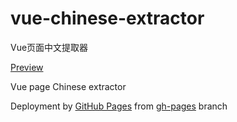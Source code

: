 # vue-chinese-extractor

Vue页面中文提取器

[Preview](https://plutobe.github.io/vue-chinese-extractor/)

Vue page Chinese extractor

Deployment by [GitHub Pages](https://github.com/apps/github-pages) from [gh-pages](https://github.com/plutobe/vue-chinese-extractor/tree/gh-pages) branch
